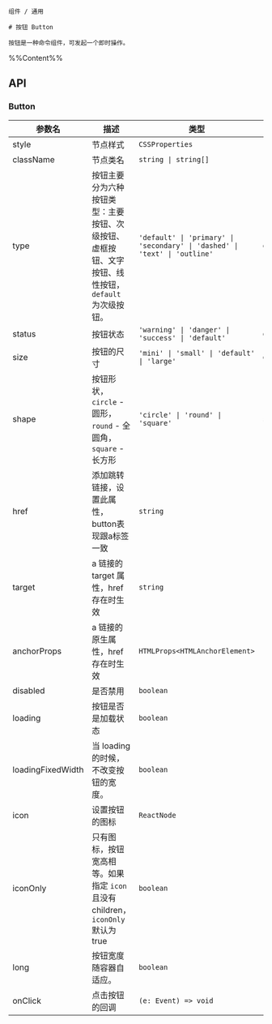 `````
组件 / 通用

# 按钮 Button

按钮是一种命令组件，可发起一个即时操作。
`````

%%Content%%

## API

### Button

|参数名|描述|类型|默认值|
|---|---|---|---|
|style|节点样式|`CSSProperties`|`-`|
|className|节点类名|`string \| string[]`|`-`|
|type|按钮主要分为六种按钮类型：主要按钮、次级按钮、虚框按钮、文字按钮、线性按钮，`default` 为次级按钮。|`'default' \| 'primary' \| 'secondary' \| 'dashed' \| 'text' \| 'outline'`|`default`|
|status|按钮状态|`'warning' \| 'danger' \| 'success' \| 'default'`|`default`|
|size|按钮的尺寸|`'mini' \| 'small' \| 'default' \| 'large'`|`default`|
|shape|按钮形状，`circle` - 圆形， `round` - 全圆角， `square` - 长方形|`'circle' \| 'round' \| 'square'`|`square`|
|href|添加跳转链接，设置此属性，button表现跟a标签一致|`string`|`-`|
|target|a 链接的 target 属性，href 存在时生效|`string`|`-`|
|anchorProps|a 链接的原生属性，href 存在时生效|`HTMLProps<HTMLAnchorElement>`|`-`|
|disabled|是否禁用|`boolean`|`-`|
|loading|按钮是否是加载状态|`boolean`|`-`|
|loadingFixedWidth|当 loading 的时候，不改变按钮的宽度。|`boolean`|`-`|
|icon|设置按钮的图标|`ReactNode`|`-`|
|iconOnly|只有图标，按钮宽高相等。如果指定 `icon` 且没有 children，`iconOnly` 默认为 true|`boolean`|`-`|
|long|按钮宽度随容器自适应。|`boolean`|`-`|
|onClick|点击按钮的回调|`(e: Event) => void`|`-`|
